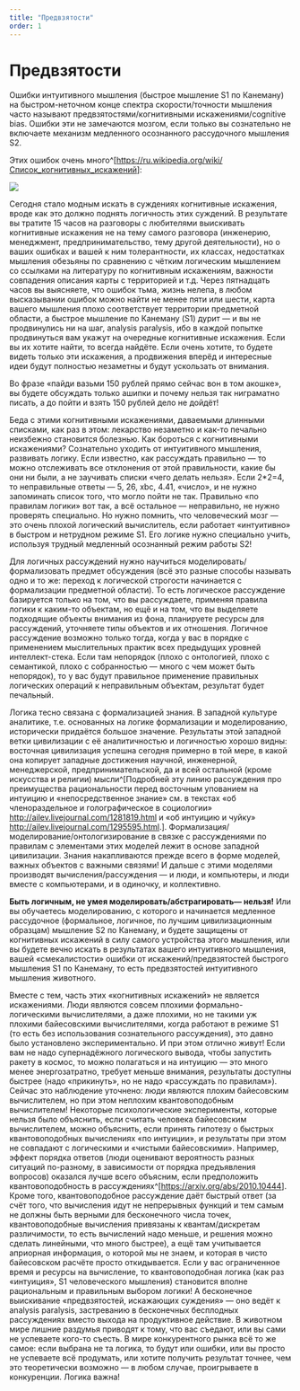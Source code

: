 ```yaml
---
title: "Предвзятости"
order: 1
---
```


# Предвзятости

Ошибки интуитивного мышления (быстрое мышление S1 по Канеману) на быстром-неточном конце спектра скорости/точности мышления часто называют предвзятостями/когнитивными искажениями/cognitive bias. Ошибки эти не замечаются мозгом, если только вы сознательно не включаете механизм медленного осознанного рассудочного мышления S2.

Этих ошибок очень много^[<https://ru.wikipedia.org/wiki/Список_когнитивных_искажений>]:

![](/ru/intellect-stack/33.png)

Сегодня стало модным искать в суждениях когнитивные искажения, вроде как это должно поднять логичность этих суждений. В результате вы тратите 15 часов на разговоры с любителями выискивать когнитивные искажения не на тему самого разговора (инженерию, менеджмент, предпринимательство, тему другой деятельности), но о ваших ошибках и вашей к ним толерантности, их классах, недостатках мышления обезьяны по сравнению с чётким логическим мышлением со ссылками на литературу по когнитивным искажениям, важности совпадения описания карты с территорией и т.д. Через пятнадцать часов вы выясняете, что ошибок тьма, жизнь нелепа, в любом высказывании ошибок можно найти не менее пяти или шести, карта вашего мышления плохо соответствует территории предметной области, а быстрое мышление по Канеману (S1) дурит — и вы не продвинулись ни на шаг, analysis paralysis, ибо в каждой попытке продвинуться вам укажут на очередные когнитивные искажения. Если вы их хотите найти, то всегда найдёте. Если очень хотите, то будете видеть только эти искажения, а продвижения вперёд и интересные идеи будут полностью незаметны и будут ускользать от внимания.

Во фразе «пайди вазьми 150 рублей прямо сейчас вон в том акошке», вы будете обсуждать только ашипки и почему нельзя так ниграматно писать, а до пойти и взять 150 рублей дело не дойдёт!

Беда с этими когнитивными искажениями, даваемыми длинными списками, как раз в этом: лекарство незаметно и как-то печально неизбежно становится болезнью. Как бороться с когнитивными искажениями? Сознательно уходить от интуитивного мышления, развивать логику. Если известно, как рассуждать правильно — то можно отслеживать все отклонения от этой правильности, какие бы они ни были, а не заучивать списки «чего делать нельзя». Если 2\*2=4, то неправильные ответы — 5, 26, xbc, 4.41, «число», и не нужно запоминать список того, что могло пойти не так. Правильно «по правилам логики» вот так, а всё остальное — неправильно, не нужно проверять специально. Но нужно помнить, что человеческий мозг — это очень плохой логический вычислитель, если работает «интуитивно» в быстром и нетрудном режиме S1. Его логике нужно специально учить, используя трудный медленный осознанный режим работы S2!

Для логичных рассуждений нужно научиться моделировать/формализовать предмет обсуждения (всё это разные способы называть одно и то же: переход к логической строгости начинается с формализации предметной области). То есть логическое рассуждение базируется только на том, что вы рассуждаете, применяя правила логики к каким-то объектам, но ещё и на том, что вы выделяете подходящие объекты внимания из фона, планируете ресурсы для рассуждений, уточняете типы объектов и их отношения. Логичное рассуждение возможно только тогда, когда у вас в порядке с применением мыслительных практик всех предыдущих уровней интеллект-стека. Если там непорядок (плохо с онтологией, плохо с семантикой, плохо с собранностью — много с чем может быть непорядок), то у вас будут правильное применение правильных логических операций к неправильным объектам, результат будет печальный.

Логика тесно связана с формализацией знания. В западной культуре аналитике, т.е. основанных на логике формализации и моделированию, исторически придаётся большое значение. Результаты этой западной ветки цивилизации с её аналитичностью и логичностью хорошо видны: восточная цивилизация успешна сегодня примерно в той мере, в какой она копирует западные достижения научной, инженерной, менеджерской, предпринимательской, да и всей остальной (кроме искусства и религии) мысли^[Подробней эту линию рассуждения про преимущества рациональности перед восточным упованием на интуицию и «непосредственное знание» см. в текстах «об членораздельное и голографическое в социологии» <http://ailev.livejournal.com/1281819.html> и «об интуицию и чуйку» <http://ailev.livejournal.com/1295595.html>.]. Формализация/моделирование/онтологизирование в связке с рассуждениями по правилам с элементами этих моделей лежит в основе западной цивилизации. Знания накапливаются прежде всего в форме моделей, важных объектов с важными связями! И дальше с этими моделями производят вычисления/рассуждения — и люди, и компьютеры, и люди вместе с компьютерами, и в одиночку, и коллективно.

**Быть логичным, не умея моделировать/****абстрагировать****— нельзя!** Или вы обучаетесь моделированию, с которого и начинается медленное рассудочное (формальное, логичное, по лучшим цивилизационным образцам) мышление S2 по Канеману, и будете защищены от когнитивных искажений в силу самого устройства этого мышления, или вы будете вечно искать в результатах вашего интуитивного мышления, вашей «смекалистости» ошибки от искажений/предвзятостей быстрого мышления S1 по Канеману, то есть предвзятостей интуитивного мышления животного.

Вместе с тем, часть этих «когнитивных искажений» не является искажениями. Люди являются совсем плохими формально-логическими вычислителями, а даже плохими, но не такими уж плохими байесовскими вычислителями, когда работают в режиме S1 (то есть без использования сознательного рассуждения), это давно было установлено экспериментально. И при этом отлично живут! Если вам не надо супернадёжного логического вывода, чтобы запустить ракету в космос, то можно полагаться и на интуицию — это много менее энергозатратно, требует меньше внимания, результаты доступны быстрее (надо «прикинуть», но не надо «рассуждать по правилам»). Сейчас это наблюдение уточнено: люди являются плохим байесовским вычислителем, но при этом неплохим квантовоподобным вычислителем! Некоторые психологические эксперименты, которые нельзя было объяснить, если считать человека байесовским вычислителем, можно объяснить, если принять гипотезу о быстрых квантовоподобных вычислениях «по интуиции», и результаты при этом не совпадают с логическими и «чистыми байесовскими». Например, эффект порядка ответов (люди оценивают вероятность разных ситуаций по-разному, в зависимости от порядка предъявления вопросов) оказался лучше всего объясним, если предположить квантовоподобность в рассуждениях^[<https://arxiv.org/abs/2010.10444>]. Кроме того, квантовоподобное рассуждение даёт быстрый ответ (за счёт того, что вычисления идут не непрерывных функций и тем самым не должны быть верными для бесконечного числа точек, квантовоподобные вычисления привязаны к квантам/дискретам различимости, то есть вычислений надо меньше, и решения можно сделать линейными, что много быстрее), а ещё там учитывается априорная информация, о которой мы не знаем, и которая в чисто байесовском расчёте просто откидывается. Если у вас ограниченное время и ресурсы на вычисление, то квантовоподобная логика (как раз «интуиция», S1 человеческого мышления) становится вполне рациональным и правильным выбором логики! А бесконечное выискивание «предвзятостей, искажающих суждения» — оно ведёт к analysis paralysis, застреванию в бесконечных бесплодных рассуждениях вместо выхода на продуктивное действие. В животном мире лишние раздумья приводят к тому, что вас съедают, или вы сами не успеваете кого-то съесть. В мире конкурентного рынка всё то же самое: если выбрана не та логика, то будут или ошибки, или вы просто не успеваете всё продумать, или хотите получить результат точнее, чем это теоретически возможно — в любом случае, проигрываете в конкуренции. Логика важна!